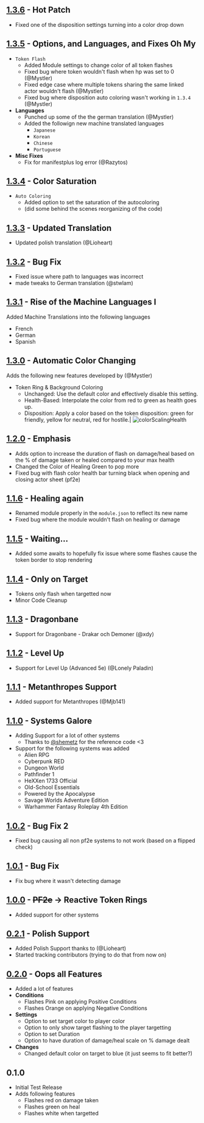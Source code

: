 ## [1.3.6](https://github.com/ChasarooniZ/PF2e-Reactive-Token-Ring/compare/1.3.5...1.3.6) - Hot Patch
- Fixed one of the disposition settings turning into a color drop down
## [1.3.5](https://github.com/ChasarooniZ/PF2e-Reactive-Token-Ring/compare/1.3.4...1.3.5) - Options, and Languages, and Fixes Oh My
- `Token Flash`
  - Added Module settings to change color of all token flashes
  - Fixed bug where token wouldn't flash when hp was set to 0 (@Mystler)
  - Fixed edge case where multiple tokens sharing the same linked actor wouldn't flash (@Mystler)
  - Fixed bug where disposition auto coloring wasn't working in `1.3.4` (@Mystler)
- **Languages**
  - Punched up some of the the german translation (@Mystler)
  - Added the followign new machine translated languages
    - `Japanese`
    - `Korean`
    - `Chinese`
    - `Portuguese`
- **Misc Fixes**
  - Fix for manifestplus log error (@Razytos)
## [1.3.4](https://github.com/ChasarooniZ/PF2e-Reactive-Token-Ring/compare/1.3.3...1.3.4) - Color Saturation
- `Auto Coloring`
  - Added option to set the saturation of the autocoloring
  - (did some behind the scenes reorganizing of the code)
## [1.3.3](https://github.com/ChasarooniZ/PF2e-Reactive-Token-Ring/compare/1.3.2...1.3.3) - Updated Translation
- Updated polish translation (@Lioheart)
## [1.3.2](https://github.com/ChasarooniZ/PF2e-Reactive-Token-Ring/compare/1.3.1...1.3.2) - Bug Fix
- Fixed issue where path to languages was incorrect
- made tweaks to German translation (@stwlam)
## [1.3.1](https://github.com/ChasarooniZ/PF2e-Reactive-Token-Ring/compare/1.3.0...1.3.1) - Rise of the Machine Languages I
Added Machine Translations into the following languages
- French
- German
- Spanish
## [1.3.0](https://github.com/ChasarooniZ/PF2e-Reactive-Token-Ring/compare/1.2.0...1.3.0) - Automatic Color Changing
Adds the following new features developed by (@Mystler)
- Token Ring & Background Coloring
  - Unchanged: Use the default color and effectively disable this setting.
  - Health-Based: Interpolate the color from red to green as health goes up.
  - Disposition: Apply a color based on the token disposition: green for friendly, yellow for neutral, red for hostile.|
![colorScalingHealth](https://github.com/user-attachments/assets/84c246cc-8097-4dee-8ac7-e303c4d01607)
## [1.2.0](https://github.com/ChasarooniZ/PF2e-Reactive-Token-Ring/compare/1.1.6...1.2.0) - Emphasis
- Adds option to increase the duration of flash on damage/heal based on the % of damage taken or healed compared to your max health
- Changed the Color of Healing Green to pop more
- Fixed bug with flash color health bar turning black when opening and closing actor sheet (pf2e)
## [1.1.6](https://github.com/ChasarooniZ/PF2e-Reactive-Token-Ring/compare/1.1.5...1.1.6) - Healing again
- Renamed module properly in the `module.json` to reflect its new name
- Fixed bug where the module wouldn't flash on healing or damage
## [1.1.5](https://github.com/ChasarooniZ/PF2e-Reactive-Token-Ring/compare/1.1.4...1.1.5) - Waiting...
- Added some awaits to hopefully fix issue where some flashes cause the token border to stop rendering
## [1.1.4](https://github.com/ChasarooniZ/PF2e-Reactive-Token-Ring/compare/1.1.3...1.1.4) - Only on Target
- Tokens only flash when targetted now
- Minor Code Cleanup
## [1.1.3](https://github.com/ChasarooniZ/PF2e-Reactive-Token-Ring/compare/1.1.2...1.1.3) - Dragonbane
- Support for Dragonbane - Drakar och Demoner (@xdy)

## [1.1.2](https://github.com/ChasarooniZ/PF2e-Reactive-Token-Ring/compare/1.1.1...1.1.2) - Level Up
- Support for Level Up (Advanced 5e) (@Lonely Paladin)

## [1.1.1](https://github.com/ChasarooniZ/PF2e-Reactive-Token-Ring/compare/1.1.0...1.1.1) - Metanthropes Support
- Added support for Metanthropes (@Mjb141)

## [1.1.0](https://github.com/ChasarooniZ/PF2e-Reactive-Token-Ring/compare/1.0.2...1.1.0) - Systems Galore
- Adding Support for a lot of other systems
  - Thanks to [@shemetz](https://github.com/shemetz/tokenmagic-automatic-wounds/blob/master/scripts/system-compatibility.js) for the reference code <3
- Support for the following systems was added
  - Alien RPG
  - Cyberpunk RED
  - Dungeon World
  - Pathfinder 1
  - HeXXen 1733 Official
  - Old-School Essentials
  - Powered by the Apocalypse
  - Savage Worlds Adventure Edition
  - Warhammer Fantasy Roleplay 4th Edition
## [1.0.2](https://github.com/ChasarooniZ/PF2e-Reactive-Token-Ring/compare/1.0.1...1.0.2) - Bug Fix 2
- Fixed bug causing all non pf2e systems to not work (based on a flipped check)
## [1.0.1](https://github.com/ChasarooniZ/PF2e-Reactive-Token-Ring/compare/1.0.0...1.0.1) - Bug Fix
- Fix bug where it wasn't detecting damage
## [1.0.0](https://github.com/ChasarooniZ/PF2e-Reactive-Token-Ring/compare/0.2.1...1.0.0) - ~~PF2e~~ -> Reactive Token Rings
- Added support for other systems
## [0.2.1](https://github.com/ChasarooniZ/PF2e-Reactive-Token-Ring/compare/0.2.1...1.0.0) - Polish Support
- Added Polish Support thanks to (@Lioheart)
- Started tracking contributors (trying to do that from now on)
## [0.2.0](https://github.com/ChasarooniZ/PF2e-Reactive-Token-Ring/compare/0.1.0...0.2.0) - Oops all Features
- Added a lot of features
- **Conditions**
  - Flashes Pink on applying Positive Conditions
  - Flashes Orange on applying Negative Conditions
- **Settings**
  - Option to set target color to player color
  - Option to only show target flashing to the player targetting
  - Option to set Duration
  - Option to have duration of damage/heal scale on % damage dealt
- **Changes**
  - Changed default color on target to blue (it just seems to fit better?)
## 0.1.0
- Initial Test Release
- Adds following features
  - Flashes red on damage taken
  - Flashes green on heal
  - Flashes white when targetted
